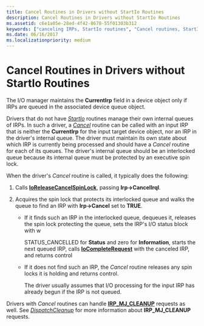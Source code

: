 ```yaml
---
title: Cancel Routines in Drivers without StartIo Routines
description: Cancel Routines in Drivers without StartIo Routines
ms.assetid: c6e1a05e-28ed-4f42-8678-55f01303b312
keywords: ["canceling IRPs, StartIo routines", "Cancel routines, StartIo routines", "StartIo routines, Cancel routines"]
ms.date: 06/16/2017
ms.localizationpriority: medium
---
```


# Cancel Routines in Drivers without StartIo Routines





The I/O manager maintains the **CurrentIrp** field in a device object only if IRPs are queued in the associated device queue object.

Drivers that do not have [*StartIo*](/windows-hardware/drivers/ddi/wdm/nc-wdm-driver_startio) routines manage their own internal queues of IRPs. In such a driver, a [*Cancel*](/windows-hardware/drivers/ddi/wdm/nc-wdm-driver_cancel) routine can be called with an input IRP that is neither the **CurrentIrp** for the input target device object, nor an IRP in the driver's internal queue. The driver must maintain its own state about which IRP is currently being processed and should have a *Cancel* routine for each of its queues. The driver's internal queue should be an interlocked queue because its internal queue must be protected by an executive spin lock.

When the driver's *Cancel* routine is called, it typically does the following:

1.  Calls [**IoReleaseCancelSpinLock**](/previous-versions/windows/hardware/drivers/ff549550(v=vs.85)), passing **Irp-&gt;CancelIrql**.

2.  Acquires the spin lock that protects its interlocked queue and walks the queue to find an IRP with **Irp-&gt;Cancel** set to **TRUE**.

    -   If it finds such an IRP in the interlocked queue, dequeues it, releases the spin lock protecting the queue, sets the IRP's I/O status block with w

        STATUS\_CANCELLED for **Status** and zero for **Information**, starts the next queued IRP, calls [**IoCompleteRequest**](/windows-hardware/drivers/ddi/wdm/nf-wdm-iocompleterequest) with the canceled IRP, and returns control

    -   If it does not find such an IRP, the *Cancel* routine releases any spin locks it is holding and returns control.

        The driver usually assumes that I/O processing for the input IRP has already begun if the IRP is not queued.

Drivers with *Cancel* routines can handle [**IRP\_MJ\_CLEANUP**](./irp-mj-cleanup.md) requests as well. See [*DispatchCleanup*](/windows-hardware/drivers/ddi/wdm/nc-wdm-driver_dispatch) for more information about **IRP\_MJ\_CLEANUP** requests.

 

